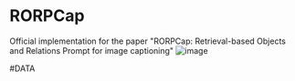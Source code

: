 # RORPCap
Official implementation for the paper "RORPCap: Retrieval-based Objects and Relations Prompt for image captioning"
![image](https://github.com/user-attachments/assets/e361f145-a56f-44f8-8bb8-5ded3fc4ddbc)

#DATA
